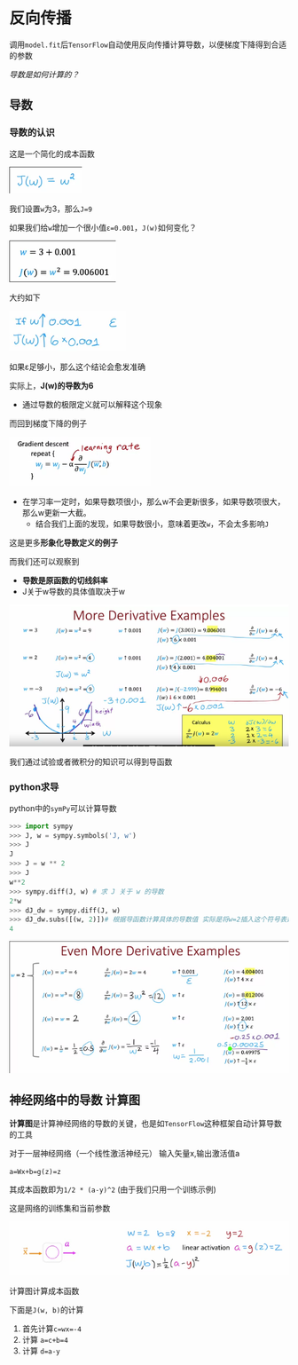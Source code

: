 # 反向传播

调用`model.fit`后`TensorFlow`自动使用反向传播计算导数，以便梯度下降得到合适的参数

*导数是如何计算的？*

## 导数

### 导数的认识

这是一个简化的成本函数

![](img/231c9846.png)

我们设置`w`为3，那么`J=9`

如果我们给`w`增加一个很小值`ε=0.001`，`J(w)`如何变化？

![](img/95177bdb.png)

大约如下

![](img/f515c510.png)

如果ε足够小，那么这个结论会愈发准确

实际上，**J(w)的导数为6**

* 通过导数的极限定义就可以解释这个现象

而回到梯度下降的例子

![](img/d0c2e38a.png)

* 在学习率一定时，如果导数项很小，那么w不会更新很多，如果导数项很大，那么w更新一大截。
  * 结合我们上面的发现，如果导数很小，意味着更改`w`，不会太多影响`J`

这是更多**形象化导数定义的例子**

而我们还可以观察到

* **导数是原函数的切线斜率**
* J关于w导数的具体值取决于w

![](img/e8215221.png)

我们通过试验或者微积分的知识可以得到导函数

### python求导

python中的`symPy`可以计算导数

```py
>>> import sympy
>>> J, w = sympy.symbols('J, w')
>>> J
J
>>> J = w ** 2
>>> J
w**2
>>> sympy.diff(J, w) # 求 J 关于 w 的导数
2*w
>>> dJ_dw = sympy.diff(J, w)
>>> dJ_dw.subs([(w, 2)])# 根据导函数计算具体的导数值 实际是将w=2插入这个符号表达式
4
```

![](img/bf673b6c.png)

## 神经网络中的导数 计算图

**计算图**是计算神经网络的导数的关键，也是如`TensorFlow`这种框架自动计算导数的工具

对于一层神经网络（一个线性激活神经元） 输入矢量x,输出激活值a

`a=Wx+b=g(z)=z`

其成本函数即为`1/2 * (a-y)^2` (由于我们只用一个训练示例)

这是网络的训练集和当前参数

![](img/b5fe3923.png)

计算图计算成本函数

下面是`J(w, b)`的计算

1. 首先计算`c=wx=-4`
2. 计算 `a=c+b=4`
3. 计算 `d=a-y`
